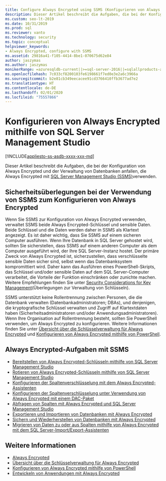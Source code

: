 ```yaml
---
title: Configure Always Encrypted using SSMS (Konfigurieren von Always Encrypted mithilfe von SSMS)
description: Dieser Artikel beschreibt die Aufgaben, die bei der Konfiguration und Verwaltung von Always Encrypted-Datenbanken mit SQL Server Management Studio (SSMS) anfallen.
ms.custom: seo-lt-2019
ms.date: 10/31/2019
ms.prod: sql
ms.reviewer: vanto
ms.technology: security
ms.topic: conceptual
helpviewer_keywords:
- Always Encrypted, configure with SSMS
ms.assetid: 29816a41-f105-4414-8be1-070675d62e84
author: jaszymas
ms.author: jaszymas
monikerRange: =azuresqldb-current||>=sql-server-2016||=sqlallproducts-allversions||>=sql-server-linux-2017||=azuresqldb-mi-current
ms.openlocfilehash: 7c033cf8200103fe6198661f7ed0e3e2a6c3966a
ms.sourcegitcommit: b2e81cb349eecacee91cd3766410ffb3677ad7e2
ms.translationtype: HT
ms.contentlocale: de-DE
ms.lasthandoff: 02/01/2020
ms.locfileid: "75557866"
---
```

# <a name="configure-always-encrypted-using-sql-server-management-studio"></a>Konfigurieren von Always Encrypted mithilfe von SQL Server Management Studio
[!INCLUDE[appliesto-ss-asdb-xxxx-xxx-md](../../../includes/appliesto-ss-asdb-xxxx-xxx-md.md)]

Dieser Artikel beschreibt die Aufgaben, die bei der Konfiguration von Always Encrypted und der Verwaltung von Datenbanken anfallen, die Always Encrypted mit [SQL Server Management Studio (SSMS)](../../../ssms/download-sql-server-management-studio-ssms.md)verwenden.

## <a name="security-considerations-when-using-ssms-to-configure-always-encrypted"></a>Sicherheitsüberlegungen bei der Verwendung von SSMS zum Konfigurieren von Always Encrypted

Wenn Sie SSMS zur Konfiguration von Always Encrypted verwenden, verwaltet SSMS beide Always Encrypted-Schlüssel und sensible Daten. Beide Schlüssel und die Daten werden daher in SSMS als Klartext angezeigt. Es ist daher wichtig, dass Sie SSMS auf einem sicheren Computer ausführen. Wenn Ihre Datenbank in SQL Server gehostet wird, sollten Sie sicherstellen, dass SSMS auf einem anderen Computer als dem Computer ausgeführt wird, der Ihre SQL Server-Instanz hostet. Der primäre Zweck von Always Encrypted ist, sicherzustellen, dass verschlüsselte sensible Daten sicher sind, selbst wenn das Datenbanksystem kompromittiert wird. Daher kann das Ausführen eines PowerShell-Skripts, das Schlüssel und/oder sensible Daten auf dem SQL Server-Computer verarbeitet, die Vorteile der Funktion einschränken oder zunichte machen. Weitere Empfehlungen finden Sie unter [Security Considerations for Key Management](overview-of-key-management-for-always-encrypted.md#security-considerations-for-key-management)(Überlegungen zur Verwaltung von Schlüsseln).

SSMS unterstützt keine Rollentrennung zwischen Personen, die die Datenbank verwalten (Datenbankadministratoren; DBAs), und denjenigen, die kryptografische Schlüssel verwalten und Zugriff auf Klartextdaten haben (Sicherheitsadministratoren und/oder Anwendungsadministratoren). Wenn Ihre Organisation auf Rollentrennung besteht, sollten Sie PowerShell verwenden, um Always Encrypted zu konfigurieren. Weitere Informationen finden Sie unter [Übersicht über die Schlüsselverwaltung für Always Encrypted](../../../relational-databases/security/encryption/overview-of-key-management-for-always-encrypted.md) und [Konfigurieren von Always Encrypted mithilfe von PowerShell](../../../relational-databases/security/encryption/configure-always-encrypted-using-powershell.md). 

## <a name="always-encrypted-tasks-using-ssms"></a>Always Encrypted-Aufgaben mit SSMS

- [Bereitstellen von Always Encrypted-Schlüsseln mithilfe von SQL Server Management Studio](configure-always-encrypted-keys-using-ssms.md)
- [Rotieren von Always Encrypted-Schlüsseln mithilfe von SQL Server Management Studio](rotate-always-encrypted-keys-using-ssms.md)
- [Konfigurieren der Spaltenverschlüsselung mit dem Always Encrypted-Assistenten](always-encrypted-wizard.md)
- [Konfigurieren der Spaltenverschlüsselung unter Verwendung von Always Encrypted mit einem DAC-Paket](configure-always-encrypted-using-dacpac.md)
- [Abfragen von Spalten mit Always Encrypted und SQL Server Management Studio](always-encrypted-query-columns-ssms.md)
- [Exportieren und Importieren von Datenbanken mit Always Encrypted](always-encrypted-migrate-using-bacpac.md)
- [Sichern und Wiederherstellen von Datenbanken mit Always Encrypted](always-encrypted-migrate-using-backup-restore.md)
- [Migrieren von Daten zu oder aus Spalten mithilfe von Always Encrypted mit dem SQL Server-Import/Export-Assistenten](always-encrypted-migrate-using-import-export-wizard.md)

## <a name="see-also"></a>Weitere Informationen
- [Always Encrypted](../../../relational-databases/security/encryption/always-encrypted-database-engine.md)
- [Übersicht über die Schlüsselverwaltung für Always Encrypted](../../../relational-databases/security/encryption/overview-of-key-management-for-always-encrypted.md)
- [Konfigurieren von Always Encrypted mithilfe von PowerShell](../../../relational-databases/security/encryption/configure-always-encrypted-using-powershell.md)
- [Entwickeln von Anwendungen mit Always Encrypted](always-encrypted-client-development.md)
